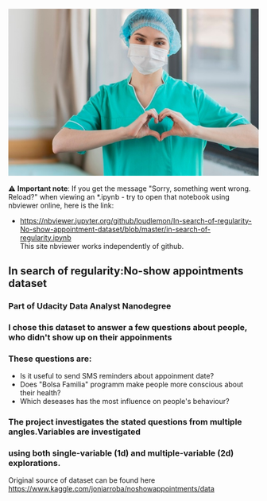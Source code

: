 <p align="center">
<img src = "images/nurse_with_love.jpg" >
</p>


:warning: **Important note**:
If you get the message "Sorry, something went wrong. Reload?" 
when viewing an *.ipynb - try to open that notebook  using 
nbviewer online, here is the link:
- https://nbviewer.jupyter.org/github/loudlemon/In-search-of-regularity-No-show-appointment-dataset/blob/master/in-search-of-regularity.ipynb \
This site nbviewer works independently of github.


## In search of regularity:No-show appointments dataset
### Part of Udacity Data Analyst Nanodegree

### I chose this dataset to answer a few questions about people, who didn't show up on their appoinments
### These questions are:
   - Is it useful to send SMS reminders about appoinment date?
   - Does "Bolsa Familia" programm make people more conscious about their health?
   - Which deseases has the most influence on people's behaviour?
   
### The project investigates the stated questions from multiple angles.Variables are investigated
### using both single-variable (1d) and multiple-variable (2d) explorations.


Original source of dataset can be found here https://www.kaggle.com/joniarroba/noshowappointments/data
